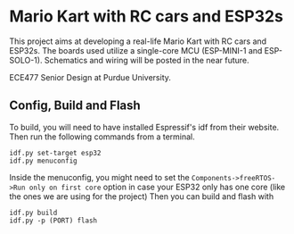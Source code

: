 # Mario Kart with RC cars and ESP32s
This project aims at developing a real-life Mario Kart with RC cars and ESP32s.
The boards used utilize a single-core MCU (ESP-MINI-1 and ESP-SOLO-1). 
Schematics and wiring will be posted in the near future.

ECE477 Senior Design at Purdue University.


## Config, Build and Flash
To build, you will need to have installed Espressif's idf from their website.
Then run the following commands from a terminal.

```
idf.py set-target esp32
idf.py menuconfig
```
Inside the menuconfig, you might need to set the ```Components->freeRTOS->Run only on first core``` option in case your ESP32 only has one core (like the ones we are using for the project)
Then you can build and flash with
```
idf.py build
idf.py -p (PORT) flash
```